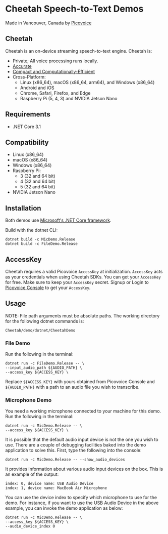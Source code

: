 # Cheetah Speech-to-Text Demos

Made in Vancouver, Canada by [Picovoice](https://picovoice.ai)

## Cheetah

Cheetah is an on-device streaming speech-to-text engine. Cheetah is:

- Private; All voice processing runs locally.
- [Accurate](https://picovoice.ai/docs/benchmark/stt/#results)
- [Compact and Computationally-Efficient](https://github.com/Picovoice/speech-to-text-benchmark#rtf)
- Cross-Platform:
  - Linux (x86_64), macOS (x86_64, arm64), and Windows (x86_64)
  - Android and iOS
  - Chrome, Safari, Firefox, and Edge
  - Raspberry Pi (5, 4, 3) and NVIDIA Jetson Nano

## Requirements

- .NET Core 3.1

## Compatibility

- Linux (x86_64)
- macOS (x86_64)
- Windows (x86_64)
- Raspberry Pi:
  - 3 (32 and 64 bit)
  - 4 (32 and 64 bit)
  - 5 (32 and 64 bit)
- NVIDIA Jetson Nano

## Installation

Both demos use [Microsoft's .NET Core framework](https://dotnet.microsoft.com/download).

Build with the dotnet CLI:

```console
dotnet build -c MicDemo.Release
dotnet build -c FileDemo.Release
```

## AccessKey

Cheetah requires a valid Picovoice `AccessKey` at initialization. `AccessKey` acts as your credentials when using Cheetah SDKs.
You can get your `AccessKey` for free. Make sure to keep your `AccessKey` secret.
Signup or Login to [Picovoice Console](https://console.picovoice.ai/) to get your `AccessKey`.

## Usage

NOTE: File path arguments must be absolute paths. The working directory for the following dotnet commands is:

```console
Cheetah/demo/dotnet/CheetahDemo
```

### File Demo

Run the following in the terminal:

```console
dotnet run -c FileDemo.Release -- \
--input_audio_path ${AUDIO_PATH} \
--access_key ${ACCESS_KEY} \
```

Replace `${ACCESS_KEY}` with yours obtained from Picovoice Console and `${AUDIO_PATH}` with a path to an audio file you wish to transcribe.

### Microphone Demo

You need a working microphone connected to your machine for this demo. Run the following in the terminal:

```console
dotnet run -c MicDemo.Release -- \
--access_key ${ACCESS_KEY} \
```

It is possible that the default audio input device is not the one you wish to use. There are a couple
of debugging facilities baked into the demo application to solve this. First, type the following into the console:

```console
dotnet run -c MicDemo.Release -- --show_audio_devices
```

It provides information about various audio input devices on the box. This is an example of the output:

```
index: 0, device name: USB Audio Device
index: 1, device name: MacBook Air Microphone
```

You can use the device index to specify which microphone to use for the demo. For instance, if you want to use the USB Audio Device
in the above example, you can invoke the demo application as below:

```console
dotnet run -c MicDemo.Release -- \
--access_key ${ACCESS_KEY} \
--audio_device_index 0
```
